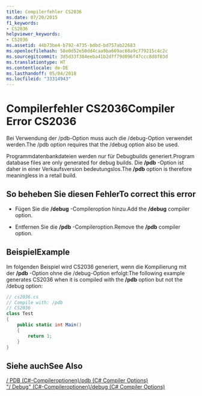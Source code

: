 ```yaml
---
title: Compilerfehler CS2036
ms.date: 07/20/2015
f1_keywords:
- CS2036
helpviewer_keywords:
- CS2036
ms.assetid: 44b73be4-b792-4735-bdbd-bd757ab22683
ms.openlocfilehash: 58e0d52e50dd4caa9ba669ac68a9c779215c4c2c
ms.sourcegitcommit: 3d5d33f384eeba41b2dff79d096f47ccc8d8f03d
ms.translationtype: HT
ms.contentlocale: de-DE
ms.lasthandoff: 05/04/2018
ms.locfileid: "33314943"
---
```

# <a name="compiler-error-cs2036"></a><span data-ttu-id="a170e-102">Compilerfehler CS2036</span><span class="sxs-lookup"><span data-stu-id="a170e-102">Compiler Error CS2036</span></span>
<span data-ttu-id="a170e-103">Bei Verwendung der /pdb-Option muss auch die /debug-Option verwendet werden.</span><span class="sxs-lookup"><span data-stu-id="a170e-103">The /pdb option requires that the /debug option also be used.</span></span>  
  
 <span data-ttu-id="a170e-104">Programmdatenbankdateien werden nur für Debugbuilds generiert.</span><span class="sxs-lookup"><span data-stu-id="a170e-104">Program database files are only generated for debug builds.</span></span> <span data-ttu-id="a170e-105">Die **/pdb** -Option ist daher in einer Verkaufsversion bedeutungslos.</span><span class="sxs-lookup"><span data-stu-id="a170e-105">The **/pdb** option is therefore meaningless in a retail build.</span></span>  
  
## <a name="to-correct-this-error"></a><span data-ttu-id="a170e-106">So beheben Sie diesen Fehler</span><span class="sxs-lookup"><span data-stu-id="a170e-106">To correct this error</span></span>  
  
-   <span data-ttu-id="a170e-107">Fügen Sie die **/debug** -Compileroption hinzu.</span><span class="sxs-lookup"><span data-stu-id="a170e-107">Add the **/debug** compiler option.</span></span>  
  
-   <span data-ttu-id="a170e-108">Entfernen Sie die **/pdb** -Compileroption.</span><span class="sxs-lookup"><span data-stu-id="a170e-108">Remove the **/pdb** compiler option.</span></span>  
  
## <a name="example"></a><span data-ttu-id="a170e-109">Beispiel</span><span class="sxs-lookup"><span data-stu-id="a170e-109">Example</span></span>  
 <span data-ttu-id="a170e-110">Im folgenden Beispiel wird CS2036 generiert, wenn die Kompilierung mit der **/pdb** -Option ohne die /debug-Option erfolgt:</span><span class="sxs-lookup"><span data-stu-id="a170e-110">The following example generates CS2036 when it is compiled with the **/pdb** option but not the /debug option:</span></span>  
  
```csharp  
// cs2036.cs  
// Compile with: /pdb  
// CS2036  
class Test  
{  
    public static int Main()  
    {  
        return 1;  
    }  
}  
```  
  
## <a name="see-also"></a><span data-ttu-id="a170e-111">Siehe auch</span><span class="sxs-lookup"><span data-stu-id="a170e-111">See Also</span></span>  
 [<span data-ttu-id="a170e-112">/ PDB (C#-Compileroptionen)</span><span class="sxs-lookup"><span data-stu-id="a170e-112">/pdb (C# Compiler Options)</span></span>](../../csharp/language-reference/compiler-options/pdb-compiler-option.md)  
 [<span data-ttu-id="a170e-113">"/ Debug" (C#-Compileroptionen)</span><span class="sxs-lookup"><span data-stu-id="a170e-113">/debug (C# Compiler Options)</span></span>](../../csharp/language-reference/compiler-options/debug-compiler-option.md)
